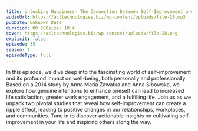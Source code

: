```yaml
---
title: Unlocking Happiness- The Connection Between Self-Improvement and Well-Being 
audioUrl: https://acltechnologies.biz/wp-content/uploads/file-28.mp3
pubDate: Unknown Date
duration: 00:200size: 10.4
cover: https://acltechnologies.biz/wp-content/uploads/file-28.png
explicit: false
episode: 35
season: 1
episodeType: full
---
```

In this episode, we dive deep into the fascinating world of self-improvement and its profound impact on well-being, both personally and professionally. Based on a 2014 study by Anna Maria Zawatka and Anna Sibowska, we explore how genuine intentions to enhance oneself can lead to increased life satisfaction, greater work engagement, and a fulfilling life. Join us as we unpack two pivotal studies that reveal how self-improvement can create a ripple effect, leading to positive changes in our relationships, workplaces, and communities. Tune in to discover actionable insights on cultivating self-improvement in your life and inspiring others along the way.